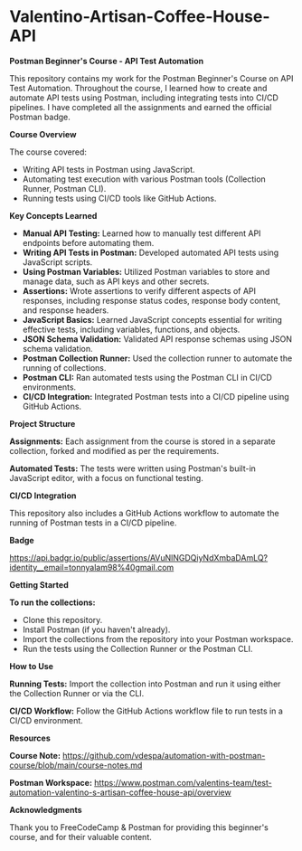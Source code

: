 # Valentino-Artisan-Coffee-House-API

**Postman Beginner's Course - API Test Automation**

This repository contains my work for the Postman Beginner's Course on API Test Automation. Throughout the course, I learned how to create and automate API tests using Postman, including integrating tests into CI/CD pipelines. I have completed all the assignments and earned the official Postman badge.

**Course Overview**

The course covered:

- Writing API tests in Postman using JavaScript.
- Automating test execution with various Postman tools (Collection Runner, Postman CLI).
- Running tests using CI/CD tools like GitHub Actions.
  
**Key Concepts Learned**

- **Manual API Testing:** Learned how to manually test different API endpoints before automating them.
- **Writing API Tests in Postman:** Developed automated API tests using JavaScript scripts.
- **Using Postman Variables:** Utilized Postman variables to store and manage data, such as API keys and other secrets.
- **Assertions:** Wrote assertions to verify different aspects of API responses, including response status codes, response body content, and response headers.
- **JavaScript Basics:** Learned JavaScript concepts essential for writing effective tests, including variables, functions, and objects.
- **JSON Schema Validation:** Validated API response schemas using JSON schema validation.
- **Postman Collection Runner:** Used the collection runner to automate the running of collections.
- **Postman CLI:** Ran automated tests using the Postman CLI in CI/CD environments.
- **CI/CD Integration:** Integrated Postman tests into a CI/CD pipeline using GitHub Actions.
  
**Project Structure**
  
**Assignments:** Each assignment from the course is stored in a separate collection, forked and modified as per the requirements.

**Automated Tests:** The tests were written using Postman's built-in JavaScript editor, with a focus on functional testing.

**CI/CD Integration**

This repository also includes a GitHub Actions workflow to automate the running of Postman tests in a CI/CD pipeline.

**Badge**

https://api.badgr.io/public/assertions/AVuNlNGDQiyNdXmbaDAmLQ?identity__email=tonnyalam98%40gmail.com

**Getting Started**

**To run the collections:**

- Clone this repository.
- Install Postman (if you haven't already).
- Import the collections from the repository into your Postman workspace.
- Run the tests using the Collection Runner or the Postman CLI.

**How to Use**

**Running Tests:** Import the collection into Postman and run it using either the Collection Runner or via the CLI.

**CI/CD Workflow:** Follow the GitHub Actions workflow file to run tests in a CI/CD environment.

**Resources**

**Course Note:** https://github.com/vdespa/automation-with-postman-course/blob/main/course-notes.md

**Postman Workspace:** https://www.postman.com/valentins-team/test-automation-valentino-s-artisan-coffee-house-api/overview

**Acknowledgments**

Thank you to FreeCodeCamp & Postman for providing this beginner's course, and for their valuable content.
